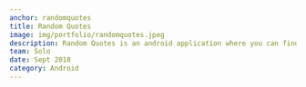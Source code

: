 ```yaml
---
anchor: randomquotes
title: Random Quotes
image: img/portfolio/randomquotes.jpeg
description: Random Quotes is an android application where you can find random quotes. It uses API to get quotes from. It shows quote and its author. Headover to <a href=https://github.com/Pranav1999/RandomQuotes/>https://github.com/Pranav1999/RandomQuotes</a> for more details.
team: Solo
date: Sept 2018
category: Android
---
```


